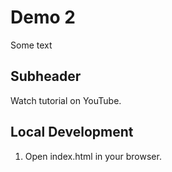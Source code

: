 # Demo 2

Some text

## Subheader

Watch tutorial on YouTube.

## Local Development
1. Open index.html in your browser. 